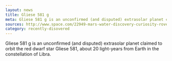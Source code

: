 ```yaml
---
layout: news
title: Gliese 581 g
meta: Gliese 581 g is an unconfirmed (and disputed) extrasolar planet claimed to orbit the red dwarf star Gliese 581.
sources: http://www.space.com/22949-mars-water-discovery-curiosity-rover.html
category: recently-disovered
---
```

Gliese 581 g is an unconfirmed (and disputed) extrasolar planet claimed to orbit the red dwarf star Gliese 581, about 20 light-years from Earth in the constellation of Libra.